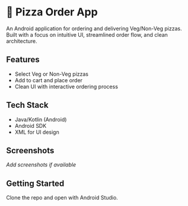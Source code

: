 # 🍕 Pizza Order App

An Android application for ordering and delivering Veg/Non-Veg pizzas. Built with a focus on intuitive UI, streamlined order flow, and clean architecture.

## Features
- Select Veg or Non-Veg pizzas
- Add to cart and place order
- Clean UI with interactive ordering process

## Tech Stack
- Java/Kotlin (Android)
- Android SDK
- XML for UI design

## Screenshots
_Add screenshots if available_

## Getting Started
Clone the repo and open with Android Studio.

